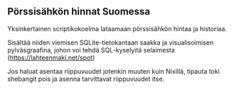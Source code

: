 Pörssisähkön hinnat Suomessa
----------------------------

Yksinkertainen scriptikokoelma lataamaan pörssisähkön hintaa ja historiaa.

Sisältää niiden viemisen SQLite-tietokantaan saakka ja visualisoimisen pylväsgraafina, johon voi tehdä SQL-kyselyitä selaimesta (https://lahteenmaki.net/spot)

Jos haluat asentaa riippuvuudet jotenkin muuten kuin Nixillä, tipauta toki shebangit pois ja asenna tarvittavat riippuvuudet itse.